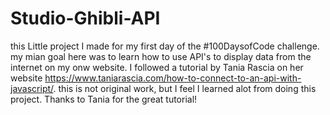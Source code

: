 # Studio-Ghibli-API

this Little project I made for my first day of the #100DaysofCode challenge. my mian goal here was to learn how to use API's to display data from the internet on my onw website.
I followed a tutorial by Tania Rascia on her website https://www.taniarascia.com/how-to-connect-to-an-api-with-javascript/. this is not original work, but I feel I learned alot from doing this project. Thanks to Tania for the great tutorial!
